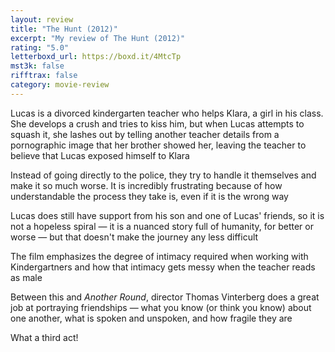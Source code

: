 ```yaml
---
layout: review
title: "The Hunt (2012)"
excerpt: "My review of The Hunt (2012)"
rating: "5.0"
letterboxd_url: https://boxd.it/4MtcTp
mst3k: false
rifftrax: false
category: movie-review
---
```


Lucas is a divorced kindergarten teacher who helps Klara, a girl in his class. She develops a crush and tries to kiss him, but when Lucas attempts to squash it, she lashes out by telling another teacher details from a pornographic image that her brother showed her, leaving the teacher to believe that Lucas exposed himself to Klara

Instead of going directly to the police, they try to handle it themselves and make it so much worse. It is incredibly frustrating because of how understandable the process they take is, even if it is the wrong way

Lucas does still have support from his son and one of Lucas' friends, so it is not a hopeless spiral — it is a nuanced story full of humanity, for better or worse — but that doesn't make the journey any less difficult

The film emphasizes the degree of intimacy required when working with Kindergartners and how that intimacy gets messy when the teacher reads as male

Between this and <i>Another Round</i>, director Thomas Vinterberg does a great job at portraying friendships — what you know (or think you know) about one another, what is spoken and unspoken, and how fragile they are

What a third act!
